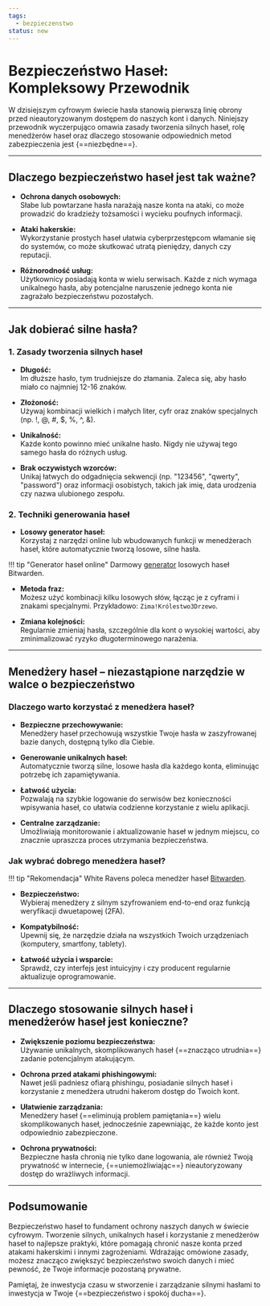 ```yaml
---
tags:
  - bezpieczenstwo
status: new
---
```


# Bezpieczeństwo Haseł: Kompleksowy Przewodnik

W dzisiejszym cyfrowym świecie hasła stanowią pierwszą linię obrony przed nieautoryzowanym dostępem do naszych kont i danych. Niniejszy przewodnik wyczerpująco omawia zasady tworzenia silnych haseł, rolę menedżerów haseł oraz dlaczego stosowanie odpowiednich metod zabezpieczenia jest {==niezbędne==}.

---

## Dlaczego bezpieczeństwo haseł jest tak ważne?

- **Ochrona danych osobowych:**  
  Słabe lub powtarzane hasła narażają nasze konta na ataki, co może prowadzić do kradzieży tożsamości i wycieku poufnych informacji.
  
- **Ataki hakerskie:**  
  Wykorzystanie prostych haseł ułatwia cyberprzestępcom włamanie się do systemów, co może skutkować utratą pieniędzy, danych czy reputacji.
  
- **Różnorodność usług:**  
  Użytkownicy posiadają konta w wielu serwisach. Każde z nich wymaga unikalnego hasła, aby potencjalne naruszenie jednego konta nie zagrażało bezpieczeństwu pozostałych.

---

## Jak dobierać silne hasła?

### 1. Zasady tworzenia silnych haseł

- **Długość:**  
  Im dłuższe hasło, tym trudniejsze do złamania. Zaleca się, aby hasło miało co najmniej 12-16 znaków.

- **Złożoność:**  
  Używaj kombinacji wielkich i małych liter, cyfr oraz znaków specjalnych (np. !, @, #, $, %, ^, &).

- **Unikalność:**  
  Każde konto powinno mieć unikalne hasło. Nigdy nie używaj tego samego hasła do różnych usług.

- **Brak oczywistych wzorców:**  
  Unikaj łatwych do odgadnięcia sekwencji (np. "123456", "qwerty", "password") oraz informacji osobistych, takich jak imię, data urodzenia czy nazwa ulubionego zespołu.

### 2. Techniki generowania haseł

- **Losowy generator haseł:**  
  Korzystaj z narzędzi online lub wbudowanych funkcji w menedżerach haseł, które automatycznie tworzą losowe, silne hasła.

!!! tip "Generator haseł online"
    Darmowy [generator](https://bitwarden.com/password-generator/#password-generator) losowych haseł Bitwarden.

- **Metoda fraz:**  
  Możesz użyć kombinacji kilku losowych słów, łącząc je z cyframi i znakami specjalnymi. Przykładowo: `Zima!Królestwo3Drzewo`.

- **Zmiana kolejności:**  
  Regularnie zmieniaj hasła, szczególnie dla kont o wysokiej wartości, aby zminimalizować ryzyko długoterminowego narażenia.

---

## Menedżery haseł – niezastąpione narzędzie w walce o bezpieczeństwo

### Dlaczego warto korzystać z menedżera haseł?

- **Bezpieczne przechowywanie:**  
  Menedżery haseł przechowują wszystkie Twoje hasła w zaszyfrowanej bazie danych, dostępną tylko dla Ciebie.

- **Generowanie unikalnych haseł:**  
  Automatycznie tworzą silne, losowe hasła dla każdego konta, eliminując potrzebę ich zapamiętywania.

- **Łatwość użycia:**  
  Pozwalają na szybkie logowanie do serwisów bez konieczności wpisywania haseł, co ułatwia codzienne korzystanie z wielu aplikacji.

- **Centralne zarządzanie:**  
  Umożliwiają monitorowanie i aktualizowanie haseł w jednym miejscu, co znacznie upraszcza proces utrzymania bezpieczeństwa.

### Jak wybrać dobrego menedżera haseł?

!!! tip "Rekomendacja"
    White Ravens poleca menedżer haseł [Bitwarden](https://bitwarden.com/).

- **Bezpieczeństwo:**  
  Wybieraj menedżery z silnym szyfrowaniem end-to-end oraz funkcją weryfikacji dwuetapowej (2FA).

- **Kompatybilność:**  
  Upewnij się, że narzędzie działa na wszystkich Twoich urządzeniach (komputery, smartfony, tablety).

- **Łatwość użycia i wsparcie:**  
  Sprawdź, czy interfejs jest intuicyjny i czy producent regularnie aktualizuje oprogramowanie.

---

## Dlaczego stosowanie silnych haseł i menedżerów haseł jest konieczne?

- **Zwiększenie poziomu bezpieczeństwa:**  
  Używanie unikalnych, skomplikowanych haseł {==znacząco utrudnia==} zadanie potencjalnym atakującym.
  
- **Ochrona przed atakami phishingowymi:**  
  Nawet jeśli padniesz ofiarą phishingu, posiadanie silnych haseł i korzystanie z menedżera utrudni hakerom dostęp do Twoich kont.
  
- **Ułatwienie zarządzania:**  
  Menedżery haseł {==eliminują problem pamiętania==} wielu skomplikowanych haseł, jednocześnie zapewniając, że każde konto jest odpowiednio zabezpieczone.

- **Ochrona prywatności:**  
  Bezpieczne hasła chronią nie tylko dane logowania, ale również Twoją prywatność w internecie, {==uniemożliwiając==} nieautoryzowany dostęp do wrażliwych informacji.

---

## Podsumowanie

Bezpieczeństwo haseł to fundament ochrony naszych danych w świecie cyfrowym. Tworzenie silnych, unikalnych haseł i korzystanie z menedżerów haseł to najlepsze praktyki, które pomagają chronić nasze konta przed atakami hakerskimi i innymi zagrożeniami. Wdrażając omówione zasady, możesz znacząco zwiększyć bezpieczeństwo swoich danych i mieć pewność, że Twoje informacje pozostaną prywatne.

Pamiętaj, że inwestycja czasu w stworzenie i zarządzanie silnymi hasłami to inwestycja w Twoje {==bezpieczeństwo i spokój ducha==}.
